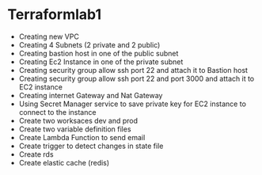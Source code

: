 # Terraformlab1

- Creating new VPC 
- Creating 4 Subnets (2 private and 2 public)
- Creating bastion host in one of the public subnet
- Creating Ec2 Instance in one of the private subnet
- Creating security group allow ssh port 22 and attach it to Bastion host
- Creating security group allow ssh port 22 and port 3000 and attach it to EC2 instance
- Creating internet Gateway and Nat Gateway
- Using Secret Manager service to save private key for EC2 instance to connect to the instance
- Create two worksaces dev and prod
- Create two variable definition files
- Create Lambda Function to send email
- Create trigger to detect changes in state file
- Create rds 
- Create elastic cache (redis)
